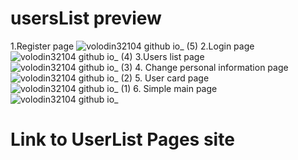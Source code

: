 # usersList preview
1.Register page
![volodin32104 github io_ (5)](https://user-images.githubusercontent.com/34587236/189792531-79a2c9ce-4e8d-4f7a-8ebc-3ef1602f7849.png)
2.Login page
![volodin32104 github io_ (4)](https://user-images.githubusercontent.com/34587236/189792536-89b37dc9-778c-4a96-b420-4fb810a49a71.png)
3.Users list page
![volodin32104 github io_ (3)](https://user-images.githubusercontent.com/34587236/189792539-53ba85eb-68a0-4b34-ac6d-43d5eae32892.png)
4. Change personal information page
![volodin32104 github io_ (2)](https://user-images.githubusercontent.com/34587236/189792540-aa19b5fe-3df8-48f0-8d3c-899844361072.png)
5. User card page
![volodin32104 github io_ (1)](https://user-images.githubusercontent.com/34587236/189792543-342180cd-1e0b-4700-8075-ec8a81801b5c.png)
6. Simple main page
![volodin32104 github io_](https://user-images.githubusercontent.com/34587236/189792546-ef0e3242-42dd-4c78-a559-74a79a422f27.png)

# Link to UserList Pages site
